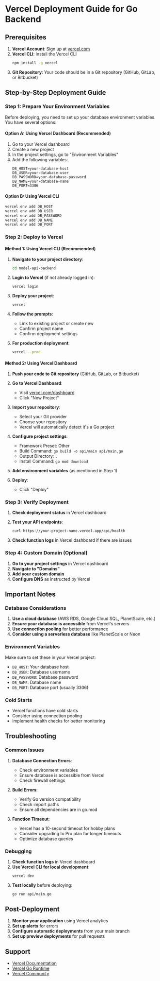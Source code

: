 # Vercel Deployment Guide for Go Backend

## Prerequisites

1. **Vercel Account**: Sign up at [vercel.com](https://vercel.com)
2. **Vercel CLI**: Install the Vercel CLI
   ```bash
   npm install -g vercel
   ```
3. **Git Repository**: Your code should be in a Git repository (GitHub, GitLab, or Bitbucket)

## Step-by-Step Deployment Guide

### Step 1: Prepare Your Environment Variables

Before deploying, you need to set up your database environment variables. You have several options:

#### Option A: Using Vercel Dashboard (Recommended)
1. Go to your Vercel dashboard
2. Create a new project
3. In the project settings, go to "Environment Variables"
4. Add the following variables:
   ```
   DB_HOST=your-database-host
   DB_USER=your-database-user
   DB_PASSWORD=your-database-password
   DB_NAME=your-database-name
   DB_PORT=3306
   ```

#### Option B: Using Vercel CLI
```bash
vercel env add DB_HOST
vercel env add DB_USER
vercel env add DB_PASSWORD
vercel env add DB_NAME
vercel env add DB_PORT
```

### Step 2: Deploy to Vercel

#### Method 1: Using Vercel CLI (Recommended)

1. **Navigate to your project directory**:
   ```bash
   cd model-api-backend
   ```

2. **Login to Vercel** (if not already logged in):
   ```bash
   vercel login
   ```

3. **Deploy your project**:
   ```bash
   vercel
   ```

4. **Follow the prompts**:
   - Link to existing project or create new
   - Confirm project name
   - Confirm deployment settings

5. **For production deployment**:
   ```bash
   vercel --prod
   ```

#### Method 2: Using Vercel Dashboard

1. **Push your code to Git repository** (GitHub, GitLab, or Bitbucket)

2. **Go to Vercel Dashboard**:
   - Visit [vercel.com/dashboard](https://vercel.com/dashboard)
   - Click "New Project"

3. **Import your repository**:
   - Select your Git provider
   - Choose your repository
   - Vercel will automatically detect it's a Go project

4. **Configure project settings**:
   - Framework Preset: Other
   - Build Command: `go build -o api/main api/main.go`
   - Output Directory: `.`
   - Install Command: `go mod download`

5. **Add environment variables** (as mentioned in Step 1)

6. **Deploy**:
   - Click "Deploy"

### Step 3: Verify Deployment

1. **Check deployment status** in Vercel dashboard
2. **Test your API endpoints**:
   ```bash
   curl https://your-project-name.vercel.app/api/health
   ```

3. **Check function logs** in Vercel dashboard if there are issues

### Step 4: Custom Domain (Optional)

1. **Go to your project settings** in Vercel dashboard
2. **Navigate to "Domains"**
3. **Add your custom domain**
4. **Configure DNS** as instructed by Vercel

## Important Notes

### Database Considerations

1. **Use a cloud database** (AWS RDS, Google Cloud SQL, PlanetScale, etc.)
2. **Ensure your database is accessible** from Vercel's servers
3. **Use connection pooling** for better performance
4. **Consider using a serverless database** like PlanetScale or Neon

### Environment Variables

Make sure to set these in your Vercel project:
- `DB_HOST`: Your database host
- `DB_USER`: Database username
- `DB_PASSWORD`: Database password
- `DB_NAME`: Database name
- `DB_PORT`: Database port (usually 3306)

### Cold Starts

- Vercel functions have cold starts
- Consider using connection pooling
- Implement health checks for better monitoring

## Troubleshooting

### Common Issues

1. **Database Connection Errors**:
   - Check environment variables
   - Ensure database is accessible from Vercel
   - Check firewall settings

2. **Build Errors**:
   - Verify Go version compatibility
   - Check import paths
   - Ensure all dependencies are in go.mod

3. **Function Timeout**:
   - Vercel has a 10-second timeout for hobby plans
   - Consider upgrading to Pro plan for longer timeouts
   - Optimize database queries

### Debugging

1. **Check function logs** in Vercel dashboard
2. **Use Vercel CLI for local development**:
   ```bash
   vercel dev
   ```
3. **Test locally** before deploying:
   ```bash
   go run api/main.go
   ```

## Post-Deployment

1. **Monitor your application** using Vercel analytics
2. **Set up alerts** for errors
3. **Configure automatic deployments** from your main branch
4. **Set up preview deployments** for pull requests

## Support

- [Vercel Documentation](https://vercel.com/docs)
- [Vercel Go Runtime](https://vercel.com/docs/functions/serverless-functions/runtimes/go)
- [Vercel Community](https://github.com/vercel/vercel/discussions) 